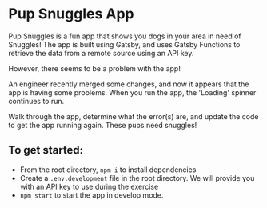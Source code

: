 # Pup Snuggles App

Pup Snuggles is a fun app that shows you dogs in your area in need of Snuggles! The app is built using Gatsby, and uses Gatsby Functions to retrieve the data from a remote source using an API key.

However, there seems to be a problem with the app!

An engineer recently merged some changes, and now it appears that the app is having some problems. When you run the app, the 'Loading' spinner continues to run.

Walk through the app, determine what the error(s) are, and update the code to get the app running again. These pups need snuggles!

## To get started:

- From the root directory, `npm i` to install dependencies
- Create a `.env.development` file in the root directory. We will provide you with an API key to use during the exercise
- `npm start` to start the app in develop mode.

